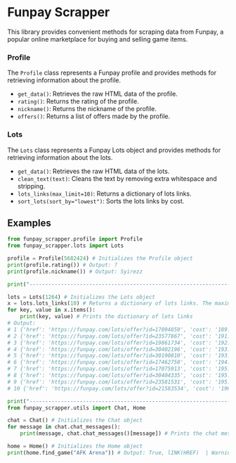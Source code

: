 # Funpay Scrapper

This library provides convenient methods for scraping data from Funpay, a popular online marketplace for buying and selling game items.

### Profile
The `Profile` class represents a Funpay profile and provides methods for retrieving information about the profile.

- `get_data()`: Retrieves the raw HTML data of the profile.
- `rating()`: Returns the rating of the profile.
- `nickname()`: Returns the nickname of the profile.
- `offers()`: Returns a list of offers made by the profile.

### Lots
The `Lots` class represents a Funpay Lots object and provides methods for retrieving information about the lots.

- `get_data()`: Retrieves the raw HTML data of the lots.
- `clean_text(text)`: Cleans the text by removing extra whitespace and stripping.
- `lots_links(max_limit=10)`: Returns a dictionary of lots links.
- `sort_lots(sort_by="lowest")`: Sorts the lots links by cost.

## Examples

```python
from funpay_scrapper.profile import Profile
from funpay_scrapper.lots import Lots

profile = Profile(5682424) # Initializes the Profile object
print(profile.rating()) # Output: ?
print(profile.nickname()) # Output: Syirezz

print("----------------------------------------------------------------")

lots = Lots(1264) # Initializes the Lots object
x = lots.lots_links(10) # Returns a dictionary of lots links. The maximum number of lots links is 10 or more.
for key, value in x.items():
    print(key, value) # Prints the dictionary of lots links
# Output:
# 1 {'href': 'https://funpay.com/lots/offer?id=17094859', 'cost': '189.71 ₽', 'seller': 'zvadizz01'}
# 2 {'href': 'https://funpay.com/lots/offer?id=23577867', 'cost': '191.90 ₽', 'seller': 'N3CRO88'}
# 3 {'href': 'https://funpay.com/lots/offer?id=19861734', 'cost': '192.06 ₽', 'seller': 'KeyShop4ik'}
# 4 {'href': 'https://funpay.com/lots/offer?id=30402196', 'cost': '193.23 ₽', 'seller': 'cympaynopom'}
# 5 {'href': 'https://funpay.com/lots/offer?id=30190810', 'cost': '193.23 ₽', 'seller': 'ZhannaStewardess'}
# 6 {'href': 'https://funpay.com/lots/offer?id=17462750', 'cost': '194.09 ₽', 'seller': 'Bibba'}
# 7 {'href': 'https://funpay.com/lots/offer?id=17075913', 'cost': '195.55 ₽', 'seller': 'BoBka92PMT'}
# 8 {'href': 'https://funpay.com/lots/offer?id=30404335', 'cost': '195.57 ₽', 'seller': 'nikzpisdili'}
# 9 {'href': 'https://funpay.com/lots/offer?id=23581531', 'cost': '195.58 ₽', 'seller': 'GoodGameKeys'}
# 10 {'href': 'https://funpay.com/lots/offer?id=21583534', 'cost': '196.74 ₽', 'seller': 'Gastello29'}

print("----------------------------------------------------------------")
from funpay_scrapper.utils import Chat, Home

chat = Chat() # Initializes the Chat object
for message in chat.chat_messages():
    print(message, chat.chat_messages()[message]) # Prints the chat messages

home = Home() # Initializes the Home object
print(home.find_game("AFK Arena")) # Output: True, lINK(HREF)  | Warning! Please don't confuse chips id with lots id! 
```